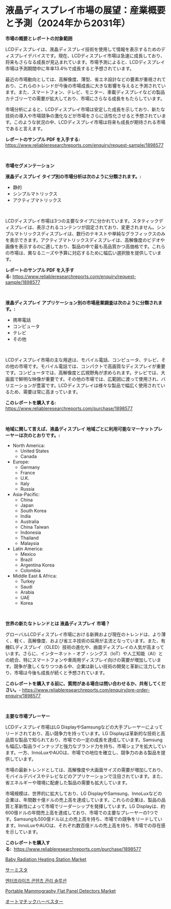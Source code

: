 <p><h1>液晶ディスプレイ市場の展望：産業概要と予測（2024年から2031年）</h1></p><p><strong>市場の概要とレポートの対象範囲</strong></p>
<p><p>LCDディスプレイは、液晶ディスプレイ技術を使用して情報を表示するためのディスプレイデバイスです。現在、LCDディスプレイ市場は急速に成長しており、将来もさらなる成長が見込まれています。市場予測によると、LCDディスプレイ市場は予測期間中に年率13.4％で成長すると予想されています。</p><p>最近の市場動向としては、高解像度、薄型、省エネ設計などの要素が重視されており、これらのトレンドが今後の市場成長に大きな影響を与えると予測されています。また、スマートフォン、テレビ、モニター、車載ディスプレイなどの製品カテゴリーでの需要が拡大しており、市場にさらなる成長をもたらしています。</p><p>市場分析によると、LCDディスプレイ市場は安定した成長を示しており、新たな技術の導入や市場競争の激化などが市場をさらに活性化させると予想されています。このような状況の中、LCDディスプレイ市場は将来も成長が期待される市場であると言えます。</p></p>
<p><strong>レポートのサンプル PDF を入手する:</strong> <a href="https://www.reliableresearchreports.com/enquiry/request-sample/1898577">https://www.reliableresearchreports.com/enquiry/request-sample/1898577</a></p>
<p>&nbsp;</p>
<p><strong>市場セグメンテーション</strong></p>
<p><strong>液晶ディスプレイ タイプ別の市場分析は次のように分類されます。:</strong></p>
<p><ul><li>静的</li><li>シンプルマトリックス</li><li>アクティブマトリックス</li></ul></p>
<p>&nbsp;</p>
<p><p>LCDディスプレイ市場は3つの主要なタイプに分かれています。スタティックディスプレイは、表示されるコンテンツが固定されており、変更されません。シンプルマトリックスディスプレイは、数行のテキストや単純なグラフィックスのみを表示できます。アクティブマトリックスディスプレイは、高解像度のビデオや画像を表示するのに適しており、製品の中で最も高品質かつ高価格です。これらの市場は、異なるニーズや予算に対応するために幅広い選択肢を提供しています。</p></p>
<p><strong>レポートのサンプル PDF を入手する:</strong>&nbsp;<a href="https://www.reliableresearchreports.com/enquiry/request-sample/1898577">https://www.reliableresearchreports.com/enquiry/request-sample/1898577</a></p>
<p>&nbsp;</p>
<p><strong> 液晶ディスプレイ アプリケーション別の市場産業調査は次のように分類されます。:</strong></p>
<p><ul><li>携帯電話</li><li>コンピュータ</li><li>テレビ</li><li>その他</li></ul></p>
<p>&nbsp;</p>
<p><p>LCDディスプレイ市場の主な用途は、モバイル電話、コンピュータ、テレビ、その他の市場です。モバイル電話では、コンパクトで高画質なディスプレイが重要です。コンピュータでは、高解像度と広視野角が求められます。テレビでは、大画面で鮮明な映像が重要です。その他の市場では、広範囲に渡って使用され、バリエーションが豊富です。LCDディスプレイは様々な製品で幅広く使用されているため、需要は常に高まっています。</p></p>
<p><strong>このレポートを購入する:</strong>&nbsp; <a href="https://www.reliableresearchreports.com/purchase/1898577">https://www.reliableresearchreports.com/purchase/1898577</a></p>
<p>&nbsp;</p>
<p><strong>地域に関して言えば、液晶ディスプレイ 地域ごとに利用可能なマーケットプレーヤーは次のとおりです。:</strong></p>
<p><ul>
    <li>
        North America:
        <ul>
            <li>United States</li>
            <li>Canada</li>
        </ul>
    </li>
    <li>
        Europe:
        <ul>
            <li>Germany</li>
            <li>France</li>
            <li>U.K.</li>
            <li>Italy</li>
            <li>Russia</li>
        </ul>
    </li>
    <li>
        Asia-Pacific:
        <ul>
            <li>China</li>
            <li>Japan</li>
            <li>South Korea</li>
            <li>India</li>
            <li>Australia</li>
            <li>China Taiwan</li>
            <li>Indonesia</li>
            <li>Thailand</li>
            <li>Malaysia</li>
        </ul>
    </li>
    <li>
        Latin America:
        <ul>
            <li>Mexico</li>
            <li>Brazil</li>
            <li>Argentina Korea</li>
            <li>Colombia</li>
        </ul>
    </li>
    <li>
        Middle East & Africa:
        <ul>
            <li>Turkey</li>
            <li>Saudi</li>
            <li>Arabia</li>
            <li>UAE</li>
            <li>Korea</li>
        </ul>
    </li>
    </ul></p>
<p>&nbsp;</p>
<p><strong>世界の新たなトレンドとは 液晶ディスプレイ 市場？</strong></p>
<p><p>グローバルLCDディスプレイ市場における新興および現在のトレンドは、より薄く、軽く、高解像度、および省エネ技術の採用が主流となっています。また、有機ELディスプレイ（OLED）技術の進化や、曲面ディスプレイの人気が高まっています。さらに、インターネット・オブ・シングス（IoT）や人工知能（AI）との統合、特にスマートフォンや車両用ディスプレイ向けの需要が増加しています。競争が激しくなりつつある中、企業は新しい技術の開発と革新に注力しており、市場は今後も成長が続くと予想されています。</p></p>
<p><strong>このレポートを購入する前に、質問がある場合は問い合わせるか、共有してください。</strong>- <a href="https://www.reliableresearchreports.com/enquiry/pre-order-enquiry/1898577">https://www.reliableresearchreports.com/enquiry/pre-order-enquiry/1898577</a></p>
<p>&nbsp;</p>
<p><strong>主要な市場プレーヤー</strong></p>
<p><p>LCDディスプレイ市場はLG DisplayやSamsungなどの大手プレーヤーによってリードされており、高い競争力を持っています。LG Displayは革新的な技術と高品質な製品で知られており、市場での一定の成長を達成しています。Samsungも幅広い製品ラインナップと強力なブランド力を持ち、市場シェアを拡大しています。一方、InnoLuxやAUOは、市場での地位を確立し、競争力のある製品を提供しています。</p><p>市場の最新トレンドとしては、高解像度や大画面サイズの需要が増加しており、モバイルデバイスやテレビなどのアプリケーションで注目されています。また、省エネルギーや環境に配慮した製品の需要も拡大しています。</p><p>市場規模は、世界的に拡大しており、LG DisplayやSamsung、InnoLuxなどの企業は、年間数十億ドルの売上高を達成しています。これらの企業は、製品の品質と革新性によって市場でリーダーシップを発揮しています。LG Displayは、約600億ドルの年間売上高を達成しており、市場での主要なプレーヤーの1つです。Samsungも500億ドル以上の売上高を持ち、市場での競争をリードしています。InnoLuxやAUOは、それぞれ数百億ドルの売上高を持ち、市場での存在感を示しています。</p></p>
<p><strong>このレポートを購入する:</strong>&nbsp;&nbsp;<a href="https://www.reliableresearchreports.com/purchase/1898577">https://www.reliableresearchreports.com/purchase/1898577</a></p>
<p><p><a href="https://issuu.com/reportprime-2/docs/baby-radiation-heating-station-market-size-2030.pp">Baby Radiation Heating Station Market</a></p><p><a href="https://medium.com/@camron674/%E3%82%B5%E3%83%BC%E3%83%9F%E3%82%B9%E3%82%BF%E5%B8%82%E5%A0%B4%E5%88%86%E6%9E%90-%E3%81%9D%E3%81%AEcagr-%E5%B8%82%E5%A0%B4%E3%82%BB%E3%82%B0%E3%83%A1%E3%83%B3%E3%83%86%E3%83%BC%E3%82%B7%E3%83%A7%E3%83%B3-%E3%81%8A%E3%82%88%E3%81%B3%E4%B8%96%E7%95%8C%E3%81%AE%E7%94%A3%E6%A5%AD%E6%A6%82%E8%A6%81-1b7a911f30cd">サーミスタ</a></p><p><a href="https://github.com/vs10l4sfg5c/Market-Research-Report-List-1/blob/main/3896928194031.md">엔터프라이즈 콘텐츠 관리 솔루션</a></p><p><a href="https://issuu.com/reportprime-2/docs/portable-mammography-flat-panel-detectors-market-s">Portable Mammography Flat Panel Detectors Market</a></p><p><a href="https://github.com/cnnriuez22368/Market-Research-Report-List-1/blob/main/7508354194307.md">オートマチックハーベスター</a></p></p>